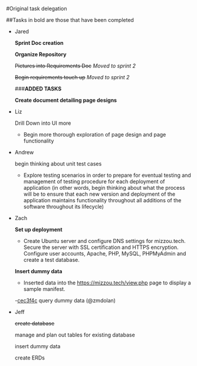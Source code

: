 #Original task delegation

##Tasks in bold are those that have been completed 

* Jared
		
	**Sprint Doc creation** 
		
	**Organize Repository**

	~~Pictures into Requirements Doc~~
	*Moved to sprint 2*

	~~Begin requirements touch up~~
	*Moved to sprint 2*
	
	###**ADDED TASKS**
	
	**Create document detailing page designs**

* Liz
		
	Drill Down into UI more
	- Begin more thorough exploration of page design and page functionality 
	
* Andrew

	begin thinking about unit test cases
	- Explore testing scenarios in order to prepare for eventual testing and management of testing procedure for each deployment of application (in other words, begin thinking about what the process will be to ensure that each new version and deployment of the application maintains functionality throughout all additions of the software throughout its lifecycle)

* Zach
		 
	**Set up deployment**
	- Create Ubuntu server and configure DNS settings for mizzou.tech. Secure the server with SSL certification and HTTPS encryption. Configure user accounts, Apache, PHP, MySQL, PHPMyAdmin and create a test database. 

	**Insert dummy data**
	- Inserted data into the https://mizzou.tech/view.php page to display a sample manifest.
	
	-[cec3f4c](https://github.com/jaredwelch1/softwareEngFinalProj/commit/cec3f4c5f71ef85ac478225650e5272bdaa8fb84) query dummy data (@zmdolan)


* Jeff
		
	~~create database~~

	manage and plan out tables for existing database 

	insert dummy data

	create ERDs
